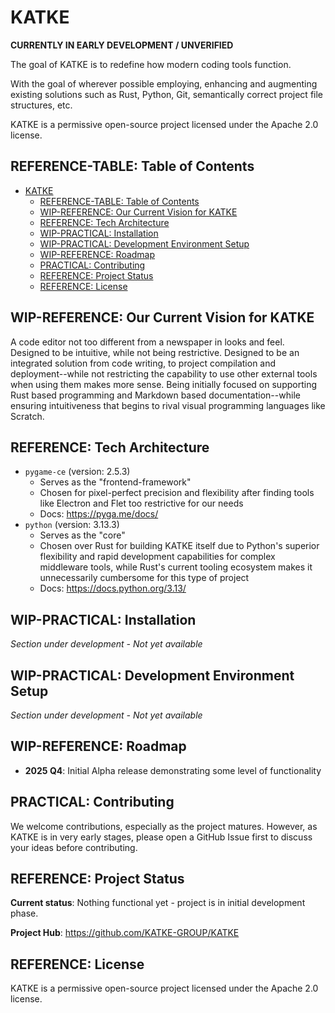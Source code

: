 # KATKE

**CURRENTLY IN EARLY DEVELOPMENT / UNVERIFIED**

The goal of KATKE is to redefine how modern coding tools function.

With the goal of wherever possible employing, enhancing and augmenting existing solutions such as Rust, Python, Git, semantically correct project file structures, etc.

KATKE is a permissive open-source project licensed under the Apache 2.0 license.

## REFERENCE-TABLE: Table of Contents

- [KATKE](#katke)
  - [REFERENCE-TABLE: Table of Contents](#reference-table-table-of-contents)
  - [WIP-REFERENCE: Our Current Vision for KATKE](#wip-reference-our-current-vision-for-katke)
  - [REFERENCE: Tech Architecture](#reference-tech-architecture)
  - [WIP-PRACTICAL: Installation](#wip-practical-installation)
  - [WIP-PRACTICAL: Development Environment Setup](#wip-practical-development-environment-setup)
  - [WIP-REFERENCE: Roadmap](#wip-reference-roadmap)
  - [PRACTICAL: Contributing](#practical-contributing)
  - [REFERENCE: Project Status](#reference-project-status)
  - [REFERENCE: License](#reference-license)

## WIP-REFERENCE: Our Current Vision for KATKE

A code editor not too different from a newspaper in looks and feel. Designed to be intuitive, while not being restrictive. Designed to be an integrated solution from code writing, to project compilation and deployment--while not restricting the capability to use other external tools when using them makes more sense. Being initially focused on supporting Rust based programming and Markdown based documentation--while ensuring intuitiveness that begins to rival visual programming languages like Scratch.

## REFERENCE: Tech Architecture

- `pygame-ce` (version: 2.5.3)
  - Serves as the "frontend-framework"
  - Chosen for pixel-perfect precision and flexibility after finding tools like Electron and Flet too restrictive for our needs
  - Docs: https://pyga.me/docs/
- `python` (version: 3.13.3)
  - Serves as the "core"
  - Chosen over Rust for building KATKE itself due to Python's superior flexibility and rapid development capabilities for complex middleware tools, while Rust's current tooling ecosystem makes it unnecessarily cumbersome for this type of project
  - Docs: https://docs.python.org/3.13/

## WIP-PRACTICAL: Installation

*Section under development - Not yet available*

## WIP-PRACTICAL: Development Environment Setup

*Section under development - Not yet available*

## WIP-REFERENCE: Roadmap

- **2025 Q4**: Initial Alpha release demonstrating some level of functionality

## PRACTICAL: Contributing

We welcome contributions, especially as the project matures. However, as KATKE is in very early stages, please open a GitHub Issue first to discuss your ideas before contributing.

## REFERENCE: Project Status

**Current status**: Nothing functional yet - project is in initial development phase.

**Project Hub**: https://github.com/KATKE-GROUP/KATKE

## REFERENCE: License

KATKE is a permissive open-source project licensed under the Apache 2.0 license.
